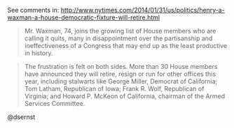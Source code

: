 See comments in: http://www.nytimes.com/2014/01/31/us/politics/henry-a-waxman-a-house-democratic-fixture-will-retire.html

> Mr. Waxman, 74, joins the growing list of House members who are calling it quits, many in disappointment over the partisanship and ineffectiveness of a Congress that may end up as the least productive in history.



> The frustration is felt on both sides. More than 30 House members have announced they will retire, resign or run for other offices this year, including stalwarts like George Miller, Democrat of California; Tom Latham, Republican of Iowa; Frank R. Wolf, Republican of Virginia; and Howard P. McKeon of California, chairman of the Armed Services Committee.

@dsernst
